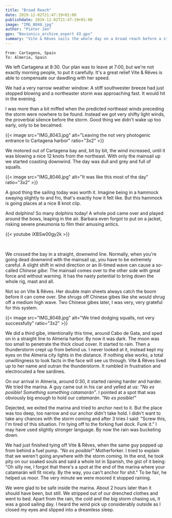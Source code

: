 ```yaml
---
title: "Broad Reach"
date: 2019-12-02T21:47:19+01:00
publishdate: 2019-12-02T21:47:19+01:00
image: "IMG_8048.jpg"
author: "Pieter Jan"
gpx: "Navionics_archive_export 43.gpx"
summary: "Vite & Rêves sails the whole day on a broad reach before a storm."
---
```


`From: Cartagena, Spain`<br/>
`To: Almeria, Spain`

We left Cartagena at 8:30. Our plan was to leave at 7:00, but we're not exactly morning people, to put it carefully. It's a great relief Vite & Rêves is able to compensate our dawdling with her speed.

We had a very narrow weather window: A stiff southwester breeze had just stopped blowing and a northeaster storm was approaching fast. It would hit in the evening.

I was more than a bit miffed when the predicted northeast winds preceding the storm were nowhere to be found. Instead we got very shifty light winds, the proverbial silence before the storm. Good thing we didn't wake up too early, only to be becalmed.

{{< image src="IMG_8043.jpg" alt="Leaving the not very photogenic entrance to Cartagena harbor" ratio="3x2" >}}

We motored out of Cartagena bay and, bit by bit, the wind increased, until it was blowing a nice 12 knots from the northeast. With only the mainsail up we started coasting downwind. The day was dull and grey and full of squalls.

{{< image src="IMG_8046.jpg" alt="It was like this most of the day" ratio="3x2" >}}

A good thing the sailing today was worth it. Imagine being in a hammock swaying slightly to and fro, that's exactly how it felt like. But this hammock is going places at a nice 8 knot clip.

And dolphins! So many dolphins today! A whole pod came over and played around the bows, leaping in the air. Barbara even forgot to put on a jacket, risking severe pneumonia to film their amusing antics.

{{< youtube iXBSw00gy2k >}}

&nbsp;

We crossed the bay in a straight, downwind line. Normally, when you're going dead downwind with the mainsail up, you have to be extremely careful. A slight shift in wind direction or an ill-timed wave can cause a so-called _Chinese gibe_: The mainsail comes over to the other side with great force and without warning. It has the nasty potential to bring down the whole rig, mast and all.

Not so on Vite & Rêves. Her double main sheets always catch the boom before it can come over. She shrugs off Chinese gibes like she would shrug off a medium high wave. Two Chinese gibes later, I was very, very grateful for this system.

{{< image src="IMG_8048.jpg" alt="We tried dodging squalls, not very successfully" ratio="3x2" >}}

We did a third gibe, intentionally this time, around Cabo de Gata, and sped on in a straight line to Almeria harbor. By now it was dark. The moon was too small to penetrate the thick cloud cover. It started to rain. Then a thunderstorm crept up from behind us. I never looked at it, instead kept my eyes on the Almeria city lights in the distance. If nothing else works, a total unwillingness to look facts in the face will see us through. Vite & Rêves lived up to her name and outran the thunderstorm. It rumbled in frustration and electrocuted a few sardines.

On our arrival in Almeria, around 0:30, it started raining harder and harder. We tried the marina. A guy came out in his car and yelled at us: _"No es posible! Something something catamarán"_. I pointed at a spot that was obviously big enough to hold our _catamarán_. _"No es posible!"_

Dejected, we exited the marina and tried to anchor next to it. But the place was too deep, too narrow and our anchor didn't take hold. I didn't want to take any chances with the storm coming and after 3 tries I said: "Screw this, I'm tired of this situation. I'm tying off to the forking fuel dock. Funk it." I may have used slightly stronger language. By now the rain was bucketing down.

We had just finished tying off Vite & Rêves, when the same guy popped up from behind a fuel pump. _"No es posible!"_ Motherforker. I tried to explain that we weren't going anywhere with the storm coming. In the end, he took pity on our soaked souls and said a whole lot in Spanish, the gist of it being: "Oh silly me, I forgot that there's a spot at the end of the marina where your catamarán will fit nicely. By the way, you can't anchor for shit." To be fair, he helped us moor. The very minute we were moored it stopped raining.

We were glad to be safe inside the marina. About 2 hours later than it should have been, but still. We stripped out of our drenched clothes and went to bed. Apart from the rain, the cold and the big storm chasing us, it was a good sailing day. I heard the wind pick up considerably outside as I closed my eyes and slipped into a dreamless sleep.
